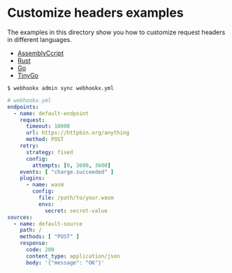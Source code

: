 # Customize headers examples

The examples in this directory show you how to customize request headers in different languages.

- [AssemblyCcript](assemblyscript)
- [Rust](rust)
- [Go](go)
- [TinyGo](tinygo)


```
$ webhookx admin sync webhookx.yml
```

```yaml
# webhookx.yml
endpoints:
  - name: default-endpoint
    request:
      timeout: 10000
      url: https://httpbin.org/anything
      method: POST
    retry:
      strategy: fixed
      config:
        attempts: [0, 3600, 3600]
    events: [ "charge.succeeded" ]
    plugins:
      - name: wasm
        config:
          file: /path/to/your.wasm
          envs:
            secret: secret-value
sources:
  - name: default-source
    path: /
    methods: [ "POST" ]
    response:
      code: 200
      content_type: application/json
      body: '{"message": "OK"}'
```
